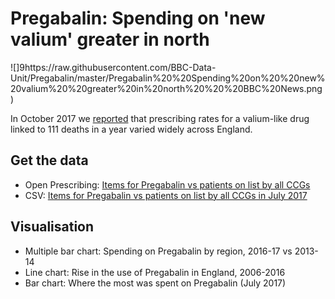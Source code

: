 # Pregabalin: Spending on 'new valium' greater in north

![]9https://raw.githubusercontent.com/BBC-Data-Unit/Pregabalin/master/Pregabalin%20%20Spending%20on%20%20new%20valium%20%20greater%20in%20north%20%20%20BBC%20News.png)

In October 2017 we [reported](http://www.bbc.co.uk/news/uk-england-41441857) that prescribing rates for a valium-like drug linked to 111 deaths in a year varied widely across England.

## Get the data

* Open Prescribing: [Items for Pregabalin vs patients on list by all CCGs](https://openprescribing.net/analyse/#org=CCG&numIds=0408010AE&denom=total_list_size&selectedTab=summary)
* CSV: [Items for Pregabalin vs patients on list by all CCGs in July 2017](https://github.com/BBC-Data-Unit/Pregabalin/blob/master/items%20for%20pregabalin%20per%201%2C000%20patients%20on%20list.csv)

## Visualisation

* Multiple bar chart: Spending on Pregabalin by region, 2016-17 vs 2013-14
* Line chart: Rise in the use of Pregabalin in England, 2006-2016
* Bar chart: Where the most was spent on Pregabalin (July 2017)
